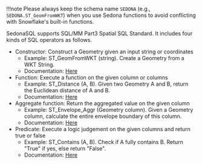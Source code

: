 !!!note
    Please always keep the schema name `SEDONA` (e.g., `SEDONA.ST_GeomFromWKT`) when you use Sedona functions to avoid conflicting with Snowflake's built-in functions.

SedonaSQL supports SQL/MM Part3 Spatial SQL Standard. It includes four kinds of SQL operators as follows.

* Constructor: Construct a Geometry given an input string or coordinates
  * Example: ST_GeomFromWKT (string). Create a Geometry from a WKT String.
  * Documentation: [Here](../Constructor)
* Function: Execute a function on the given column or columns
  * Example: ST_Distance (A, B). Given two Geometry A and B, return the Euclidean distance of A and B.
  * Documentation: [Here](../Function)
* Aggregate function: Return the aggregated value on the given column
  * Example: ST_Envelope_Aggr (Geometry column). Given a Geometry column, calculate the entire envelope boundary of this column.
  * Documentation: [Here](../AggregateFunction)
* Predicate: Execute a logic judgement on the given columns and return true or false
  * Example: ST_Contains (A, B). Check if A fully contains B. Return "True" if yes, else return "False".
  * Documentation: [Here](../Predicate)
